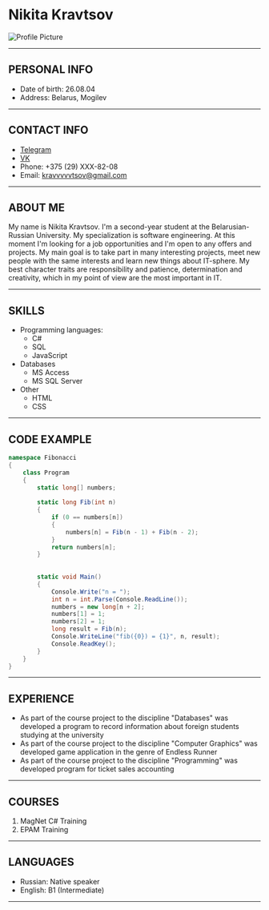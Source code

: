 # Nikita Kravtsov

![Profile Picture](https://i.imgur.com/iIUL2ER.png)

***

## PERSONAL INFO

* Date of birth: 26.08.04
* Address: Belarus, Mogilev

***

## CONTACT INFO

* [Telegram](https://t.me/nikanorsky)
* [VK](https://vk.com/nikanorsky)
* Phone: +375 (29) XXX-82-08
* Email: <kravvvvvtsov@gmail.com>

***

## ABOUT ME

My name is Nikita Kravtsov. I'm a second-year student at the Belarusian-Russian University. My specialization is software engineering. At this moment I'm looking for a job opportunities and I'm open to any offers and projects. My main goal is to take part in many interesting projects, meet new people with the same interests and learn new things about IT-sphere. My best character traits are responsibility and patience, determination and creativity, which in my point of view are the most important in IT.

***

## SKILLS

* Programming languages:
  * C#
  * SQL
  * JavaScript
* Databases
  * MS Access
  * MS SQL Server
* Other
  * HTML
  * CSS


***

## CODE EXAMPLE

```C#
namespace Fibonacci
{
    class Program
    {
        static long[] numbers;
 
        static long Fib(int n)
        {
            if (0 == numbers[n])
            {
                numbers[n] = Fib(n - 1) + Fib(n - 2);
            }
            return numbers[n];
        }
 
 
        static void Main()
        {
            Console.Write("n = ");
            int n = int.Parse(Console.ReadLine());
            numbers = new long[n + 2];
            numbers[1] = 1;
            numbers[2] = 1;
            long result = Fib(n);
            Console.WriteLine("fib({0}) = {1}", n, result);
            Console.ReadKey();
        }
    }
}
```

***

## EXPERIENCE

* As part of the course project to the discipline "Databases" was developed a program to record information about foreign students studying at the university
* As part of the course project to the discipline "Computer Graphics" was developed game application in the genre of Endless Runner
* As part of the course project to the discipline "Programming" was developed program for ticket sales accounting

***

## COURSES

1. MagNet C# Training
2. EPAM Training

***

## LANGUAGES

* Russian: Native speaker
* English: B1 (Intermediate)

***